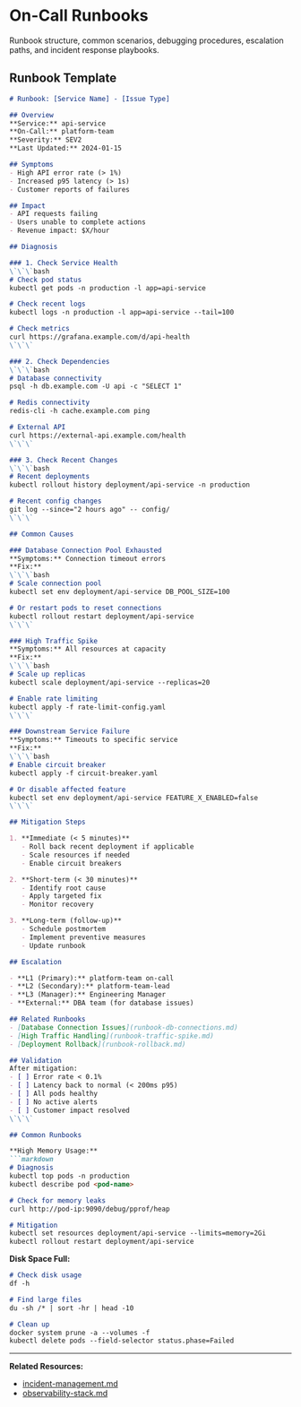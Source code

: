 # On-Call Runbooks

Runbook structure, common scenarios, debugging procedures, escalation paths, and incident response playbooks.

## Runbook Template

```markdown
# Runbook: [Service Name] - [Issue Type]

## Overview
**Service:** api-service
**On-Call:** platform-team
**Severity:** SEV2
**Last Updated:** 2024-01-15

## Symptoms
- High API error rate (> 1%)
- Increased p95 latency (> 1s)
- Customer reports of failures

## Impact
- API requests failing
- Users unable to complete actions
- Revenue impact: $X/hour

## Diagnosis

### 1. Check Service Health
\`\`\`bash
# Check pod status
kubectl get pods -n production -l app=api-service

# Check recent logs
kubectl logs -n production -l app=api-service --tail=100

# Check metrics
curl https://grafana.example.com/d/api-health
\`\`\`

### 2. Check Dependencies
\`\`\`bash
# Database connectivity
psql -h db.example.com -U api -c "SELECT 1"

# Redis connectivity
redis-cli -h cache.example.com ping

# External API
curl https://external-api.example.com/health
\`\`\`

### 3. Check Recent Changes
\`\`\`bash
# Recent deployments
kubectl rollout history deployment/api-service -n production

# Recent config changes
git log --since="2 hours ago" -- config/
\`\`\`

## Common Causes

### Database Connection Pool Exhausted
**Symptoms:** Connection timeout errors
**Fix:**
\`\`\`bash
# Scale connection pool
kubectl set env deployment/api-service DB_POOL_SIZE=100

# Or restart pods to reset connections
kubectl rollout restart deployment/api-service
\`\`\`

### High Traffic Spike
**Symptoms:** All resources at capacity
**Fix:**
\`\`\`bash
# Scale up replicas
kubectl scale deployment/api-service --replicas=20

# Enable rate limiting
kubectl apply -f rate-limit-config.yaml
\`\`\`

### Downstream Service Failure
**Symptoms:** Timeouts to specific service
**Fix:**
\`\`\`bash
# Enable circuit breaker
kubectl apply -f circuit-breaker.yaml

# Or disable affected feature
kubectl set env deployment/api-service FEATURE_X_ENABLED=false
\`\`\`

## Mitigation Steps

1. **Immediate (< 5 minutes)**
   - Roll back recent deployment if applicable
   - Scale resources if needed
   - Enable circuit breakers

2. **Short-term (< 30 minutes)**
   - Identify root cause
   - Apply targeted fix
   - Monitor recovery

3. **Long-term (follow-up)**
   - Schedule postmortem
   - Implement preventive measures
   - Update runbook

## Escalation

- **L1 (Primary):** platform-team on-call
- **L2 (Secondary):** platform-team-lead
- **L3 (Manager):** Engineering Manager
- **External:** DBA team (for database issues)

## Related Runbooks
- [Database Connection Issues](runbook-db-connections.md)
- [High Traffic Handling](runbook-traffic-spike.md)
- [Deployment Rollback](runbook-rollback.md)

## Validation
After mitigation:
- [ ] Error rate < 0.1%
- [ ] Latency back to normal (< 200ms p95)
- [ ] All pods healthy
- [ ] No active alerts
- [ ] Customer impact resolved
\`\`\`

## Common Runbooks

**High Memory Usage:**
```markdown
# Diagnosis
kubectl top pods -n production
kubectl describe pod <pod-name>

# Check for memory leaks
curl http://pod-ip:9090/debug/pprof/heap

# Mitigation
kubectl set resources deployment/api-service --limits=memory=2Gi
kubectl rollout restart deployment/api-service
```

**Disk Space Full:**
```markdown
# Check disk usage
df -h

# Find large files
du -sh /* | sort -hr | head -10

# Clean up
docker system prune -a --volumes -f
kubectl delete pods --field-selector status.phase=Failed
```

---

**Related Resources:**
- [incident-management.md](incident-management.md)
- [observability-stack.md](observability-stack.md)
